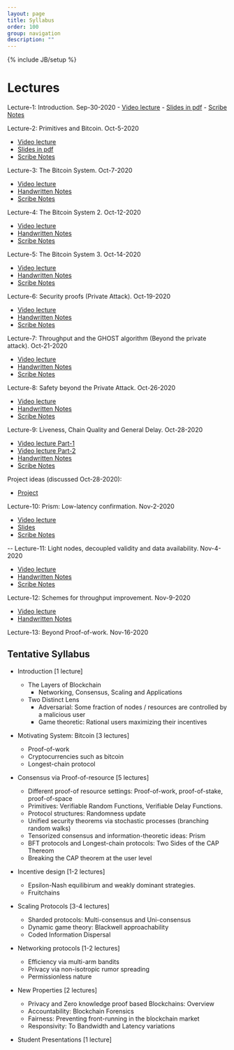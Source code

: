 ```yaml
---
layout: page
title: Syllabus
order: 100
group: navigation
description: ""
---
```

{% include JB/setup %}

<h1> Lectures </h1>
Lecture-1: Introduction. Sep-30-2020
- <a href='https://washington.zoom.us/rec/share/Y5EhcDMnBnTazn1R89SNAbEYAcMhNMuEvPV5cJ0Bk4ou2GhJR_AqVwI_qUdRHWS9.vXxhSUEoYu4vl_kG?startTime=1601502661000'>Video lecture</a>
- <a href='Lecture1.pdf'>Slides in pdf</a>
- <a href='Scribe_notes_Lecture_1.pdf'>Scribe Notes</a>

Lecture-2: Primitives and Bitcoin. Oct-5-2020
- <a href='https://washington.zoom.us/rec/share/Z1O-ez0Qmq5yixjJ7U8USzFNxSbN51IghXO72l6EEY4_pa5AqzpwbRvg6j3695Jc.1r-s3pzriec2Paoc
'>Video lecture</a>
- <a href='Lecture2.pdf'>Slides in pdf</a>
- <a href='Scribe_notes_Lecture_2.pdf'>Scribe Notes</a>

Lecture-3: The Bitcoin System. Oct-7-2020
- <a href='https://washington.zoom.us/rec/share/t_Vpf5uFZoTpg8tWriDclKqMwClym47rGL6J-HmH0mmJib9eI0Lk7Bh3Qptqm0mn.yVtLlqfUxanMceoY'>Video lecture</a>
- <a href='https://onedrive.live.com/redir?resid=5F123F2286DE1545%21171&authkey=%21AGSa1TPHYHp5zIY&page=View&wd=target%28Lectures.one%7C2fc43add-236e-d848-93e9-3f8ef2e0a45d%2FLecture%203%20Bitcoin%7C8218cd4e-298a-094e-83f4-153168a4a68e%2F%29'>Handwritten Notes</a>
- <a href='Scribe_notes_Lecture_3.pdf'>Scribe Notes</a>

Lecture-4: The Bitcoin System 2. Oct-12-2020
- <a href='https://washington.zoom.us/rec/share/fVMvFpnq1Xi8t4Xi4jUEDaGymOlmJPMwLxOfxQnO1_tKxCUo2bUkP-mWW_6z8bMG.clZCHa_2tfk8hggm'>Video lecture</a>
- <a href='https://onedrive.live.com/redir?resid=5F123F2286DE1545%21171&authkey=%21AGSa1TPHYHp5zIY&page=View&wd=target%28Lectures.one%7C2fc43add-236e-d848-93e9-3f8ef2e0a45d%2FLecture%203%20Bitcoin%7C8218cd4e-298a-094e-83f4-153168a4a68e%2F%29'>Handwritten Notes</a>
- <a href='Scribe_notes_Lecture_4.pdf'>Scribe Notes</a>

Lecture-5: The Bitcoin System 3. Oct-14-2020
- <a href='https://washington.zoom.us/rec/share/HnZZGTEbzUGQ0_79ZI_NmGkxhqVJJ-d3o4uEw77T2fq0ESaqvOm9ZpAX9Vlr1b9u.x6qNYCulCOECs5bF'>Video lecture</a>
- <a href='https://onedrive.live.com/redir?resid=5F123F2286DE1545%21171&authkey=%21AGSa1TPHYHp5zIY&page=View&wd=target%28Lectures.one%7C2fc43add-236e-d848-93e9-3f8ef2e0a45d%2FLecture%205%20Security%7Ce68c64c9-468e-b343-9089-9013f7a3250e%2F%29'>Handwritten Notes</a>
- <a href='Scribe_notes_Lecture_5.pdf'>Scribe Notes</a>

Lecture-6: Security proofs (Private Attack). Oct-19-2020
- <a href='https://washington.zoom.us/rec/share/hND_3wmZcxg72rJADO3SEo7uBYOAgmkIc2cmPPwuzTkb4s4jB7XCjYum1s1Hdb64.U5hrStxeSX3GOrnh'>Video lecture</a>
- <a href='https://onedrive.live.com/redir?resid=5F123F2286DE1545%21171&authkey=%21AGSa1TPHYHp5zIY&page=View&wd=target%28Lectures.one%7C2fc43add-236e-d848-93e9-3f8ef2e0a45d%2FLecture%206%20Security%20Analysis%7Cbe8f0c6c-95e2-4743-a4b0-ba0d4b25978b%2F%29'>Handwritten Notes</a>
- <a href='Scribe_notes_Lecture_6.pdf'>Scribe Notes</a>


Lecture-7: Throughput and the GHOST algorithm (Beyond the private attack). Oct-21-2020
- <a href='https://washington.zoom.us/rec/share/fNSTDCITeoBa3zydpjVA3omGMowD7ITrfMo-6Y5bWS_Ljc4JxkWIwRRELcv04z82.PrYDW8iqH-9An4z_'>Video lecture</a>
- <a href='https://onedrive.live.com/redir?resid=5F123F2286DE1545%21171&authkey=%21AGSa1TPHYHp5zIY&page=View&wd=target%28Lectures.one%7C2fc43add-236e-d848-93e9-3f8ef2e0a45d%2FLecture%207%20Beyond%20Private%20Attack%7C771304f6-53da-1c4d-89e3-35909932a2e1%2F%29'>Handwritten Notes</a>
- <a href='Scribe_notes_Lecture_7.pdf'>Scribe Notes</a>

Lecture-8: Safety beyond the Private Attack. Oct-26-2020
- <a href='https://washington.zoom.us/rec/share/MDqF1g1fH1ZIDpQuCCewH-yxugpkezZF33IFxCuw2B_w4FDBisGJ2BuvIiC1VadR.Q31GwMlY_41DeUxE'>Video lecture</a>
- <a href='https://onedrive.live.com/redir?resid=5F123F2286DE1545%21171&authkey=%21AGSa1TPHYHp5zIY&page=View&wd=target%28Lectures.one%7C2fc43add-236e-d848-93e9-3f8ef2e0a45d%2FLecture%208%20Full%20Security%20Proof%7C3b7c1ec3-de44-af47-99d8-588873e34077%2F%29'>Handwritten Notes</a>
- <a href='Scribe_notes_Lecture_8.pdf'>Scribe Notes</a>

Lecture-9: Liveness, Chain Quality and General Delay. Oct-28-2020
- <a href='https://washington.zoom.us/rec/play/R87el8U1O7vjUh4v4bGmgSrXqFv9ZiZqU4pBUbYZG4BXa04FSSs-tSIiU3J74rk8FQjilFSWog3rss2K.Ay8K6TxGg8amnA6l?
startTime=1603920878000'>Video lecture Part-1</a>
- <a href='https://washington.zoom.us/rec/play/Dq_7vqU_ecfivV9emplH9sbQAGpi6InraGR1a4TAfBd9u1lS9KaEoL3cqiqrdRtGZzIFUPsSTp9mda6u.LenWMsW6kCIUSF_y?startTime=1603926903000'>Video lecture Part-2</a>
- <a href='https://onedrive.live.com/redir?resid=5F123F2286DE1545%21171&authkey=%21AGSa1TPHYHp5zIY&page=View&wd=target%28Lectures.one%7C2fc43add-236e-d848-93e9-3f8ef2e0a45d%2FLecture%209%20Security%20..%20Contd%20and%20Latency%7C497ed1d1-f97d-5743-b991-08ea2c125213%2F%29'>Handwritten Notes</a>
- <a href='Scribe_notes_Lecture_9.pdf'>Scribe Notes</a>

Project ideas (discussed Oct-28-2020): 
- <a href='https://washington.zoom.us/rec/share/2Z_NcR0dmK1kF_DqIXR9sjxzJMi2PJo7L99-AX9tuORt248fy57sf43fI3s_GOIf.9enT7MszrdSRHV4Z?startTime=1603926015000'>Project</a>

Lecture-10: Prism: Low-latency confirmation. Nov-2-2020
- <a href='https://washington.zoom.us/rec/share/f3Fm6HdVdRXacW49TQgZ3kdLNnum2SVFNumF7R4j6bw1pvvMW0TS2AqA09sInXxp.l8Dk6EoxIlA6I1f3?startTime=1604356558000'>Video lecture</a>
- <a href='Lecture10_Slides.pdf'>Slides</a>
- <a href='Scribe_notes_Lecture_10.pdf'>Scribe Notes</a>

--
Lecture-11: Light nodes, decoupled validity and data availability. Nov-4-2020
- <a href='https://washington.zoom.us/rec/share/RNY6Ur8Xw7Ewl636krL8Ar46MgO2WQIwFcaOJerjBpG2pzFGYIRqt7xZJCQlZ0Zh.R90yew2h-pTuFlZj?startTime=1604529143000'>Video lecture</a>
- <a href='https://washington.zoom.us/rec/share/eqkqw_sn0FIK-o9N-YB7Cfd28tAHLPIqJccjU5MG-x3gTjMRfiEKTm0ybVXbt615.jCUuMIAnBAI2l5kd'>Handwritten Notes</a>
- <a href='Scribe_notes_Lecture_11.pdf'>Scribe Notes</a>

Lecture-12: Schemes for throughput improvement. Nov-9-2020
- <a href='https://washington.zoom.us/rec/share/4mJyyARH62pBhJbnNEgohxbY5LohDHXkm82JnA9Uw-2CZ4lNpnu2pEL0QRYoUxke.OLKrOCg4Vcp6ofMF?startTime=1604961555000'>Video lecture</a>
- <a href='https://onedrive.live.com/redir?resid=5F123F2286DE1545%21171&authkey=%21AGSa1TPHYHp5zIY&page=View&wd=target%28Lectures.one%7C2fc43add-236e-d848-93e9-3f8ef2e0a45d%2FLecture%2012%20Throughput%7Cfbed217b-929f-5443-b93e-f1f392dc608c%2F%29'>Handwritten Notes</a>



Lecture-13: Beyond Proof-of-work. Nov-16-2020



<h2> Tentative Syllabus </h2>


- Introduction [1 lecture]
  - The Layers of Blockchain
    - Networking, Consensus, Scaling and Applications
  - Two Distinct Lens
    - Adversarial: Some fraction of nodes / resources are controlled by a malicious user
    - Game theoretic: Rational users maximizing their incentives
    
- Motivating System: Bitcoin [3 lectures]
  - Proof-of-work
  - Cryptocurrencies such as bitcoin
  - Longest-chain protocol

- Consensus via Proof-of-resource [5 lectures]
  - Different proof-of resource settings: Proof-of-work, proof-of-stake, proof-of-space
  - Primitives: Verifiable Random Functions, Verifiable Delay Functions.
  - Protocol structures: Randomness update
  - Unified security theorems via stochastic processes (branching random walks)
  - Tensorized consensus and information-theoretic ideas: Prism
  - BFT protocols and Longest-chain protocols: Two Sides of the CAP Thereom
  - Breaking the CAP theorem at the user level

- Incentive design [1-2 lectures]
  - Epsilon-Nash equilibirum and weakly dominant strategies.
  - Fruitchains
  
- Scaling Protocols [3-4 lectures]
  - Sharded protocols: Multi-consensus and Uni-consensus
  - Dynamic game theory: Blackwell approachability
  - Coded Information Dispersal

- Networking protocols [1-2 lectures]
  - Efficiency via multi-arm bandits
  - Privacy via non-isotropic rumor spreading
  - Permissionless nature
  
- New Properties [2 lectures]
  - Privacy and Zero knowledge proof based Blockchains: Overview
  - Accountability: Blockchain Forensics 
  - Fairness: Preventing front-running in the blockchain market
  - Responsivity: To Bandwidth and Latency variations

- Student Presentations [1 lecture]





                            
